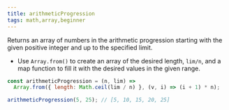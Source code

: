 ```yaml
---
title: arithmeticProgression
tags: math,array,beginner
---
```


Returns an array of numbers in the arithmetic progression starting with the given positive integer and up to the specified limit.

- Use `Array.from()` to create an array of the desired length, `lim/n`, and a map function to fill it with the desired values in the given range.

```js
const arithmeticProgression = (n, lim) =>
  Array.from({ length: Math.ceil(lim / n) }, (v, i) => (i + 1) * n);
```

```js
arithmeticProgression(5, 25); // [5, 10, 15, 20, 25]
```
